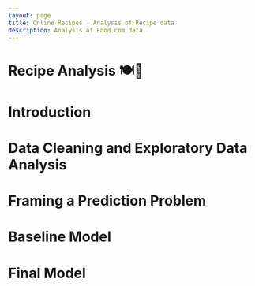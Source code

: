 ```yaml
---
layout: page
title: Online Recipes - Analysis of Recipe data
description: Analysis of Food.com data
---
```


# Recipe Analysis 🍽️🧂

# Introduction



# Data Cleaning and Exploratory Data Analysis



# Framing a Prediction Problem



# Baseline Model




# Final Model

